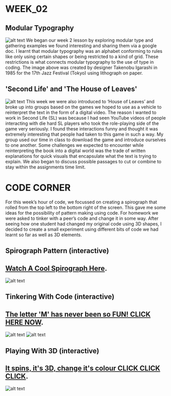 # WEEK_02

## Modular Typography
![alt text](https://github.com/TajHealy/CodeWords/blob/master/week_02/week2images/atz_jazz_02.jpg?raw=true)
We began our week 2 lesson by exploring modular type and gathering examples we found interesting and sharing them via a google doc. I learnt that modular typography was an alphabet conforming to rules like only using certain shapes or being restricted to a kind of grid. These restrictions is what connects modular typography to the use of type in coding. The image above was created by designer Takenobu Igarashi in 1985 for the 17th Jazz Festival (Tokyo) using lithograph on paper.

## 'Second Life' and 'The House of Leaves'
![alt text](https://github.com/TajHealy/CodeWords/blob/master/week_02/week2images/slGoogleDoc.jpg?raw=true)
This week we were also introduced to ‘House of Leaves’ and broke up into groups based on the games we hoped to use as a vehicle to reinterpret the text in the form of a digital video. The reason I wanted to work in Second Life (SL) was because I had seen YouTube videos of people interacting with die hard SL players who took the role-playing side of the game very seriously. I found these interactions funny and thought it was extremely interesting that people had taken to this game in such a way. My group used our time in class to download the game and introduce ourselves to one another. Some challenges we expected to encounter while reinterpreting the book into a digital world was the trade of written explanations for quick visuals that encapsulate what the text is trying to explain. We also began to discuss possible passages to cut or combine to stay within the assignments time limit.

# CODE CORNER
For this week’s hour of code, we focussed on creating a spirograph that rolled from the top left to the bottom right of the screen. This gave me some ideas for the possibility of pattern making using code. 
For homework we were asked to tinker with a peer’s code and change it in some way. After seeing how one student had changed my original code using 3D shapes, I decided to create a small experiment using different bits of code we had learnt so far as well as 3D elements.

## Spirograph Pattern (interactive)
## [Watch A Cool Spirograph Here](https://TajHealy.github.io/CodeWords/week_02/nearlySpirograph/).
![alt text](https://github.com/TajHealy/CodeWords/blob/master/week_02/week2images/codeSpirograph.jpg?raw=true)
## Tinkering With Code (interactive)
## [The letter 'M' has never been so FUN! CLICK HERE NOW](https://TajHealy.github.io/CodeWords/week_02/CeliaRemixM/).
![alt text](https://github.com/TajHealy/CodeWords/blob/master/week_02/week2images/mVanishing.jpg?raw=true)
![alt text](https://github.com/TajHealy/CodeWords/blob/master/week_02/week2images/mVanishing2.jpg?raw=true)
## Playing With 3D (interactive)
## [It spins, it's 3D, change it's colour CLICK CLICK CLICK](https://TajHealy.github.io/CodeWords/week_02/Spinning3D/).
![alt text](https://github.com/TajHealy/CodeWords/blob/master/week_02/week2images/3Dspin.jpg?raw=true)
